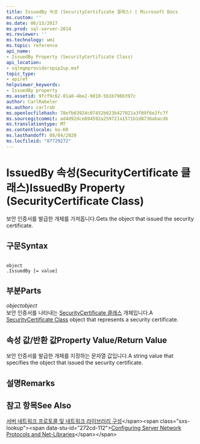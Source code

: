 ```yaml
---
title: IssuedBy 속성 (SecurityCertificate 클래스) | Microsoft Docs
ms.custom: ''
ms.date: 06/13/2017
ms.prod: sql-server-2014
ms.reviewer: ''
ms.technology: wmi
ms.topic: reference
api_name:
- IssuedBy Property (SecurityCertificate Class)
api_location:
- sqlmgmproviderxpsp2up.mof
topic_type:
- apiref
helpviewer_keywords:
- IssuedBy property
ms.assetid: 9fcf9c62-01a8-4be2-9d10-5b1b796b397c
author: CarlRabeler
ms.author: carlrab
ms.openlocfilehash: 78efb03924c07452b623b427021a3f89f6e2fc7f
ms.sourcegitcommit: ad4d92dce894592a259721a1571b1d8736abacdb
ms.translationtype: MT
ms.contentlocale: ko-KR
ms.lasthandoff: 08/04/2020
ms.locfileid: "87729272"
---
```

# <a name="issuedby-property-securitycertificate-class"></a><span data-ttu-id="272cd-102">IssuedBy 속성(SecurityCertificate 클래스)</span><span class="sxs-lookup"><span data-stu-id="272cd-102">IssuedBy Property (SecurityCertificate Class)</span></span>
  <span data-ttu-id="272cd-103">보안 인증서를 발급한 개체를 가져옵니다.</span><span class="sxs-lookup"><span data-stu-id="272cd-103">Gets the object that issued the security certificate.</span></span>  
  
## <a name="syntax"></a><span data-ttu-id="272cd-104">구문</span><span class="sxs-lookup"><span data-stu-id="272cd-104">Syntax</span></span>  
  
```  
  
object  
.IssuedBy [= value]  
```  
  
## <a name="parts"></a><span data-ttu-id="272cd-105">부분</span><span class="sxs-lookup"><span data-stu-id="272cd-105">Parts</span></span>  
 <span data-ttu-id="272cd-106">*object*</span><span class="sxs-lookup"><span data-stu-id="272cd-106">*object*</span></span>  
 <span data-ttu-id="272cd-107">보안 인증서를 나타내는 [SecurityCertificate 클래스](securitycertificate-class.md) 개체입니다.</span><span class="sxs-lookup"><span data-stu-id="272cd-107">A [SecurityCertificate Class](securitycertificate-class.md) object that represents a security certificate.</span></span>  
  
## <a name="property-valuereturn-value"></a><span data-ttu-id="272cd-108">속성 값/반환 값</span><span class="sxs-lookup"><span data-stu-id="272cd-108">Property Value/Return Value</span></span>  
 <span data-ttu-id="272cd-109">보안 인증서를 발급한 개체를 지정하는 문자열 값입니다.</span><span class="sxs-lookup"><span data-stu-id="272cd-109">A string value that specifies the object that issued the security certificate.</span></span>  
  
## <a name="remarks"></a><span data-ttu-id="272cd-110">설명</span><span class="sxs-lookup"><span data-stu-id="272cd-110">Remarks</span></span>  
  
## <a name="see-also"></a><span data-ttu-id="272cd-111">참고 항목</span><span class="sxs-lookup"><span data-stu-id="272cd-111">See Also</span></span>  
 <span data-ttu-id="272cd-112">[서버 네트워크 프로토콜 및 네트워크 라이브러리 구성](https://msdn.microsoft.com/library/ms177485\(v=sql.100\).aspx)</span><span class="sxs-lookup"><span data-stu-id="272cd-112">[Configuring Server Network Protocols and Net-Libraries](https://msdn.microsoft.com/library/ms177485\(v=sql.100\).aspx)</span></span>  
  
  
